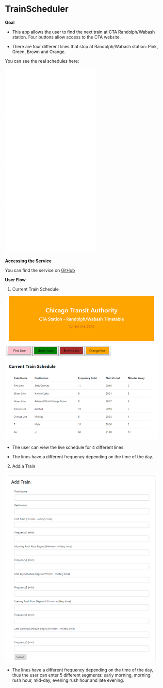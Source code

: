 # TrainScheduler


**Goal**


* This app allows the user to find the next train at CTA Randolph/Wabash station. Four buttons allow access to the CTA website.

* There are four different lines that stop at Randolph/Wabash station: Pink, Green, Brown and Orange. 


You can see the real schedules here:

![Main Page](assets/images/pinkLine.pdf)
![Main Page](assets/images/greenLine.pdf)
![Main Page](assets/images/brownLine.pdf)
![Main Page](assets/images/orangeLine.pdf)




**Accessing the Service**


You can find the service on
[GitHub](https://edudek002.github.io/TrainScheduler/)


**User Flow**

1. Current Train Schedule

![Main Page](./assets/images/TrainScheduler.png)


* The user can view the live schedule for 4 different lines.

* The lines have a different frequency depending on the time of the day.


 2. Add a Train

 ![Main Page](./assets/images/AddTrain.png)

 * The lines have a different frequency depending on the time of the day, thus the user can enter 5 different segments: early morning, morning rush hour, mid-day, evening rush hour and late evening.